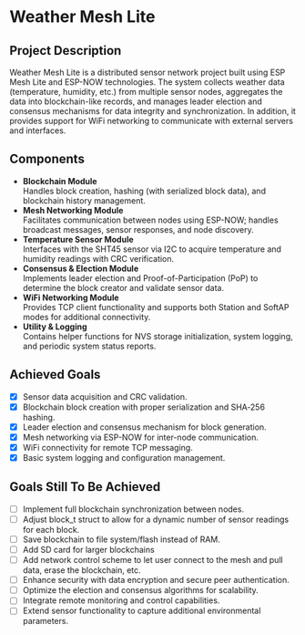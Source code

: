 # Weather Mesh Lite

## Project Description
Weather Mesh Lite is a distributed sensor network project built using ESP Mesh Lite and ESP-NOW technologies. The system collects weather data (temperature, humidity, etc.) from multiple sensor nodes, aggregates the data into blockchain-like records, and manages leader election and consensus mechanisms for data integrity and synchronization. In addition, it provides support for WiFi networking to communicate with external servers and interfaces.

## Components
- **Blockchain Module**  
  Handles block creation, hashing (with serialized block data), and blockchain history management.
- **Mesh Networking Module**  
  Facilitates communication between nodes using ESP-NOW; handles broadcast messages, sensor responses, and node discovery.
- **Temperature Sensor Module**  
  Interfaces with the SHT45 sensor via I2C to acquire temperature and humidity readings with CRC verification.
- **Consensus & Election Module**  
  Implements leader election and Proof-of-Participation (PoP) to determine the block creator and validate sensor data.
- **WiFi Networking Module**  
  Provides TCP client functionality and supports both Station and SoftAP modes for additional connectivity.
- **Utility & Logging**  
  Contains helper functions for NVS storage initialization, system logging, and periodic system status reports.

## Achieved Goals
- [x] Sensor data acquisition and CRC validation.
- [x] Blockchain block creation with proper serialization and SHA‑256 hashing.
- [x] Leader election and consensus mechanism for block generation.
- [x] Mesh networking via ESP-NOW for inter-node communication.
- [x] WiFi connectivity for remote TCP messaging.
- [x] Basic system logging and configuration management.

## Goals Still To Be Achieved
- [ ] Implement full blockchain synchronization between nodes.
- [ ] Adjust block_t struct to allow for a dynamic number of sensor readings for each block. 
- [ ] Save blockchain to file system/flash instead of RAM.
- [ ] Add SD card for larger blockchains
- [ ] Add network control scheme to let user connect to the mesh and pull data, erase the blockchain, etc. 
- [ ] Enhance security with data encryption and secure peer authentication.
- [ ] Optimize the election and consensus algorithms for scalability.
- [ ] Integrate remote monitoring and control capabilities.
- [ ] Extend sensor functionality to capture additional environmental parameters.
